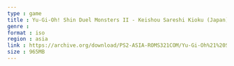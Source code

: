```yaml
---
type : game
title : Yu-Gi-Oh! Shin Duel Monsters II - Keishou Sareshi Kioku (Japan) (v1.03)
genre : 
format : iso
region : asia
link : https://archive.org/download/PS2-ASIA-ROMS321COM/Yu-Gi-Oh%21%20Shin%20Duel%20Monsters%20II%20-%20Keishou%20Sareshi%20Kioku%20%28Japan%29%20%28v1.03%29.7z
size : 965MB
---
```

